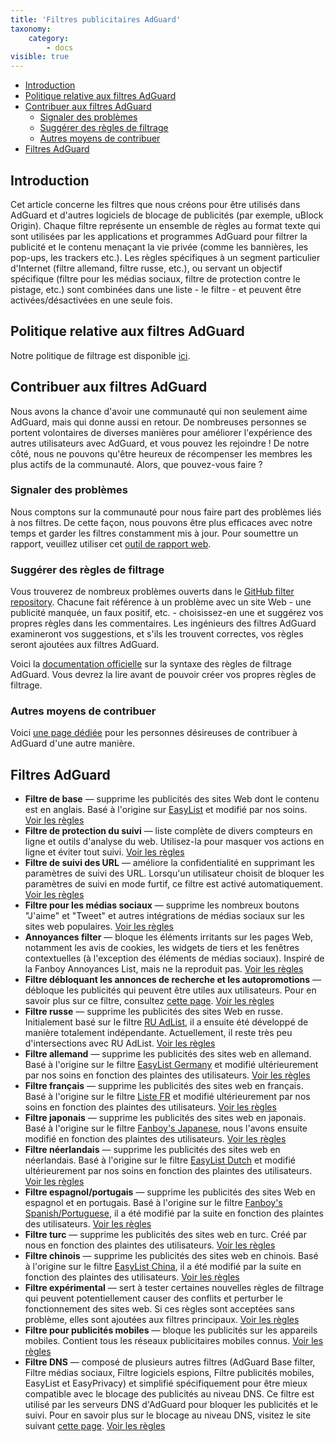 ```yaml
---
title: 'Filtres publicitaires AdGuard'
taxonomy:
    category:
        - docs
visible: true
---
```


- [Introduction](#introduction)
- [Politique relative aux filtres AdGuard](#politique-relative-aux-filtres-adguard)
- [Contribuer aux filtres AdGuard](#contribuer-aux-filtres-adguard)
  - [Signaler des problèmes](#signaler-des-problèmes)
  - [Suggérer des règles de filtrage](#suggérer-des-règles-de-filtrage)
  - [Autres moyens de contribuer](#autres-moyens-de-contribuer)
- [Filtres AdGuard](#filtres-adguard)

<a name="introduction"></a>
## Introduction

Cet article concerne les filtres que nous créons pour être utilisés dans AdGuard et d'autres logiciels de blocage de publicités (par exemple, uBlock Origin). Chaque filtre représente un ensemble de règles au format texte qui sont utilisées par les applications et programmes AdGuard pour filtrer la publicité et le contenu menaçant la vie privée (comme les bannières, les pop-ups, les trackers etc.). Les règles spécifiques à un segment particulier d'Internet (filtre allemand, filtre russe, etc.), ou servant un objectif spécifique (filtre pour les médias sociaux, filtre de protection contre le pistage, etc.) sont combinées dans une liste - le filtre - et peuvent être activées/désactivées en une seule fois.

<a name="policy"></a>
## Politique relative aux filtres AdGuard

Notre politique de filtrage est disponible [ici](https://kb.adguard.com/general/adguard-filter-policy).

<a name="contribute"></a>
## Contribuer aux filtres AdGuard

Nous avons la chance d'avoir une communauté qui non seulement aime AdGuard, mais qui donne aussi en retour. De nombreuses personnes se portent volontaires de diverses manières pour améliorer l'expérience des autres utilisateurs avec AdGuard, et vous pouvez les rejoindre ! De notre côté, nous ne pouvons qu'être heureux de récompenser les membres les plus actifs de la communauté. Alors, que pouvez-vous faire ?

### Signaler des problèmes

Nous comptons sur la communauté pour nous faire part des problèmes liés à nos filtres. De cette façon, nous pouvons être plus efficaces avec notre temps et garder les filtres constamment mis à jour. Pour soumettre un rapport, veuillez utiliser cet [outil de rapport web](https://agrd.io/report).

### Suggérer des règles de filtrage

Vous trouverez de nombreux problèmes ouverts dans le [GitHub filter repository](https://github.com/AdguardTeam/AdguardFilters/issues). Chacune fait référence à un problème avec un site Web - une publicité manquée, un faux positif, etc. - choisissez-en une et suggérez vos propres règles dans les commentaires. Les ingénieurs des filtres AdGuard examineront vos suggestions, et s'ils les trouvent correctes, vos règles seront ajoutées aux filtres AdGuard.

Voici la [documentation officielle](https://kb.adguard.com/general/how-to-create-your-own-ad-filters) sur la syntaxe des règles de filtrage AdGuard. Vous devrez la lire avant de pouvoir créer vos propres règles de filtrage.

### Autres moyens de contribuer

Voici [une page dédiée](https://adguard.com/contribute.html) pour les personnes désireuses de contribuer à AdGuard d'une autre manière.


<a name="filters"></a>
## Filtres AdGuard

* **Filtre de base** — supprime les publicités des sites Web dont le contenu est en anglais. Basé à l'origine sur [EasyList](https://easylist.to/) et modifié par nos soins. [Voir les règles](https://raw.githubusercontent.com/AdguardTeam/FiltersRegistry/master/filters/filter_2_English/filter.txt)
* **Filtre de protection du suivi** — liste complète de divers compteurs en ligne et outils d'analyse du web. Utilisez-la pour masquer vos actions en ligne et éviter tout suivi. [Voir les règles](https://raw.githubusercontent.com/AdguardTeam/FiltersRegistry/master/filters/filter_3_Spyware/filter.txt)
* **Filtre de suivi des URL** — améliore la confidentialité en supprimant les paramètres de suivi des URL. Lorsqu'un utilisateur choisit de bloquer les paramètres de suivi en mode furtif, ce filtre est activé automatiquement. [Voir les règles](https://raw.githubusercontent.com/AdguardTeam/FiltersRegistry/master/filters/filter_17_TrackParam/filter.txt)
* **Filtre pour les médias sociaux** — supprime les nombreux boutons "J'aime" et "Tweet" et autres intégrations de médias sociaux sur les sites web populaires. [Voir les règles](https://raw.githubusercontent.com/AdguardTeam/FiltersRegistry/master/filters/filter_4_Social/filter.txt)
* **Annoyances filter** —  bloque les éléments irritants sur les pages Web, notamment les avis de cookies, les widgets de tiers et les fenêtres contextuelles (à l'exception des éléments de médias sociaux). Inspiré de la Fanboy Annoyances List, mais ne la reproduit pas. [Voir les règles](https://raw.githubusercontent.com/AdguardTeam/FiltersRegistry/master/filters/filter_14_Annoyances/filter.txt)
* **Filtre débloquant les annonces de recherche et les autopromotions** — débloque les publicités qui peuvent être utiles aux utilisateurs. Pour en savoir plus sur ce filtre, consultez [cette page](https://kb.adguard.com/en/general/search-ads-and-self-promotion). [Voir les règles](https://raw.githubusercontent.com/AdguardTeam/FiltersRegistry/master/filters/filter_10_Useful/filter.txt)
* **Filtre russe** — supprime les publicités des sites Web en russe. Initialement basé sur le filtre [RU AdList](https://code.google.com/p/ruadlist/), il a ensuite été développé de manière totalement indépendante. Actuellement, il reste très peu d'intersections avec RU AdList. [Voir les règles](https://raw.githubusercontent.com/AdguardTeam/FiltersRegistry/master/filters/filter_1_Russian/filter.txt)
* **Filtre allemand** — supprime les publicités des sites web en allemand. Basé à l'origine sur le filtre [EasyList Germany](https://easylist.to/) et modifié ultérieurement par nos soins en fonction des plaintes des utilisateurs. [Voir les règles](https://raw.githubusercontent.com/AdguardTeam/FiltersRegistry/master/filters/filter_6_German/filter.txt)
* **Filtre français** — supprime les publicités des sites web en français. Basé à l'origine sur le filtre [Liste FR](https://forums.lanik.us/viewforum.php?f=91) et modifié ultérieurement par nos soins en fonction des plaintes des utilisateurs. [Voir les règles](https://raw.githubusercontent.com/AdguardTeam/FiltersRegistry/master/filters/filter_16_French/filter.txt)
* **Filtre japonais** — supprime les publicités des sites web en japonais. Basé à l'origine sur le filtre [Fanboy's Japanese](https://www.fanboy.co.nz/fanboy-japanese.txt), nous l'avons ensuite modifié en fonction des plaintes des utilisateurs. [Voir les règles](https://raw.githubusercontent.com/AdguardTeam/FiltersRegistry/master/filters/filter_7_Japanese/filter.txt)
* **Filtre néerlandais** — supprime les publicités des sites web en néerlandais. Basé à l'origine sur le filtre [EasyList Dutch](https://easylist.to/) et modifié ultérieurement par nos soins en fonction des plaintes des utilisateurs. [Voir les règles](https://raw.githubusercontent.com/AdguardTeam/FiltersRegistry/master/filters/filter_8_Dutch/filter.txt)
* **Filtre espagnol/portugais** — supprime les publicités des sites Web en espagnol et en portugais. Basé à l'origine sur le filtre [Fanboy's Spanish/Portuguese](https://www.fanboy.co.nz/fanboy-espanol.txt), il a été modifié par la suite en fonction des plaintes des utilisateurs. [Voir les règles](https://raw.githubusercontent.com/AdguardTeam/FiltersRegistry/master/filters/filter_9_Spanish/filter.txt)
* **Filtre turc** — supprime les publicités des sites web en turc. Créé par nous en fonction des plaintes des utilisateurs. [Voir les règles](https://raw.githubusercontent.com/AdguardTeam/FiltersRegistry/master/filters/filter_13_Turkish/filter.txt)
* **Filtre chinois** — supprime les publicités des sites web en chinois. Basé à l'origine sur le filtre [EasyList China](http://abpchina.org/forum/forum.php), il a été modifié par la suite en fonction des plaintes des utilisateurs. [Voir les règles](https://raw.githubusercontent.com/AdguardTeam/FiltersRegistry/master/filters/filter_224_Chinese/filter.txt)
* **Filtre expérimental** — sert à tester certaines nouvelles règles de filtrage qui peuvent potentiellement causer des conflits et perturber le fonctionnement des sites web. Si ces règles sont acceptées sans problème, elles sont ajoutées aux filtres principaux. [Voir les règles](https://raw.githubusercontent.com/AdguardTeam/FiltersRegistry/master/filters/filter_5_Experimental/filter.txt)
* **Filtre pour publicités mobiles** — bloque les publicités sur les appareils mobiles. Contient tous les réseaux publicitaires mobiles connus. [Voir les règles](https://raw.githubusercontent.com/AdguardTeam/FiltersRegistry/master/filters/filter_11_Mobile/filter.txt)
* **Filtre DNS** — composé de plusieurs autres filtres (AdGuard Base filter, Filtre médias sociaux, Filtre logiciels espions, Filtre publicités mobiles, EasyList et EasyPrivacy) et simplifié spécifiquement pour être mieux compatible avec le blocage des publicités au niveau DNS. Ce filtre est utilisé par les serveurs DNS d'AdGuard pour bloquer les publicités et le suivi. Pour en savoir plus sur le blocage au niveau DNS, visitez le site suivant [cette page](https://adguard.com/adguard-dns/overview.html). [Voir les règles](https://raw.githubusercontent.com/AdguardTeam/FiltersRegistry/master/filters/filter_15_DnsFilter/filter.txt)
